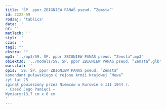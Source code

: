 ```yaml
---
title: 'ŚP. ppor ZBIGNIEW PANAŚ pseud. ”Zemsta”'
id: 2222-59
rodzaj: 'tablica'
data: ''
nr: ''
matTech: ''
styl: ''
czas: ''
tagi: ""
ekstra: ""
mp3: '../mp3/59. ŚP. ppor ZBIGNIEW PANAŚ pseud. ”Zemsta”.mp3'
obiekt3d: '../models/59. ŚP. ppor ZBIGNIEW PANAŚ pseud. ”Zemsta”.glb'
warsztat: ''
opis: '59. ŚP. ppor ZBIGNIEW PANAŚ pseud. ”Zemsta”
komendant puławskiego 8 rejonu Armii Krajowej ”Mewa”
żył lat 25
zginął powieszony przez Niemców w Kurowie 6 III 1944 r.
- Cześć Jego Pamięci – 
Wymiary:13,7 cm x 6 cm
'
---
```


